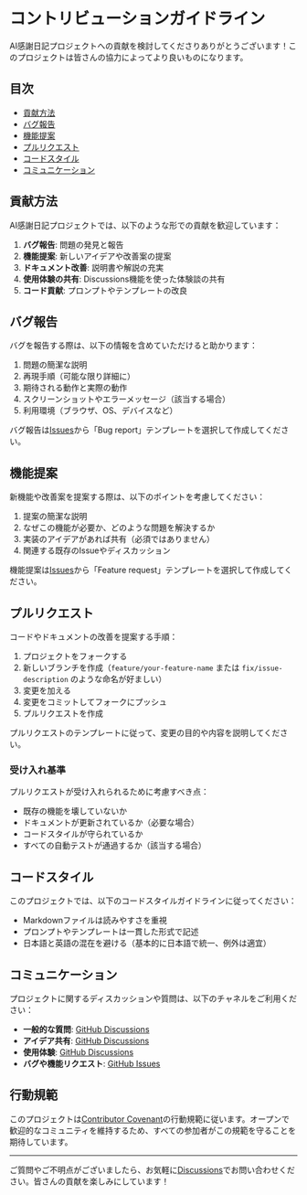 # コントリビューションガイドライン

AI感謝日記プロジェクトへの貢献を検討してくださりありがとうございます！このプロジェクトは皆さんの協力によってより良いものになります。

## 目次
- [貢献方法](#貢献方法)
- [バグ報告](#バグ報告)
- [機能提案](#機能提案)
- [プルリクエスト](#プルリクエスト)
- [コードスタイル](#コードスタイル)
- [コミュニケーション](#コミュニケーション)

## 貢献方法
AI感謝日記プロジェクトでは、以下のような形での貢献を歓迎しています：

1. **バグ報告**: 問題の発見と報告
2. **機能提案**: 新しいアイデアや改善案の提案
3. **ドキュメント改善**: 説明書や解説の充実
4. **使用体験の共有**: Discussions機能を使った体験談の共有
5. **コード貢献**: プロンプトやテンプレートの改良

## バグ報告
バグを報告する際は、以下の情報を含めていただけると助かります：

1. 問題の簡潔な説明
2. 再現手順（可能な限り詳細に）
3. 期待される動作と実際の動作
4. スクリーンショットやエラーメッセージ（該当する場合）
5. 利用環境（ブラウザ、OS、デバイスなど）

バグ報告は[Issues](https://github.com/NoCodeAIMaster/ai-diary/issues)から「Bug report」テンプレートを選択して作成してください。

## 機能提案
新機能や改善案を提案する際は、以下のポイントを考慮してください：

1. 提案の簡潔な説明
2. なぜこの機能が必要か、どのような問題を解決するか
3. 実装のアイデアがあれば共有（必須ではありません）
4. 関連する既存のIssueやディスカッション

機能提案は[Issues](https://github.com/NoCodeAIMaster/ai-diary/issues)から「Feature request」テンプレートを選択して作成してください。

## プルリクエスト
コードやドキュメントの改善を提案する手順：

1. プロジェクトをフォークする
2. 新しいブランチを作成（`feature/your-feature-name` または `fix/issue-description` のような命名が好ましい）
3. 変更を加える
4. 変更をコミットしてフォークにプッシュ
5. プルリクエストを作成

プルリクエストのテンプレートに従って、変更の目的や内容を説明してください。

### 受け入れ基準
プルリクエストが受け入れられるために考慮すべき点：
- 既存の機能を壊していないか
- ドキュメントが更新されているか（必要な場合）
- コードスタイルが守られているか
- すべての自動テストが通過するか（該当する場合）

## コードスタイル
このプロジェクトでは、以下のコードスタイルガイドラインに従ってください：

- Markdownファイルは読みやすさを重視
- プロンプトやテンプレートは一貫した形式で記述
- 日本語と英語の混在を避ける（基本的に日本語で統一、例外は適宜）

## コミュニケーション
プロジェクトに関するディスカッションや質問は、以下のチャネルをご利用ください：

- **一般的な質問**: [GitHub Discussions](https://github.com/NoCodeAIMaster/ai-diary/discussions/categories/q-a)
- **アイデア共有**: [GitHub Discussions](https://github.com/NoCodeAIMaster/ai-diary/discussions/categories/ideas)
- **使用体験**: [GitHub Discussions](https://github.com/NoCodeAIMaster/ai-diary/discussions/categories/show-and-tell)
- **バグや機能リクエスト**: [GitHub Issues](https://github.com/NoCodeAIMaster/ai-diary/issues)

## 行動規範
このプロジェクトは[Contributor Covenant](https://www.contributor-covenant.org/version/2/0/code_of_conduct/)の行動規範に従います。オープンで歓迎的なコミュニティを維持するため、すべての参加者がこの規範を守ることを期待しています。

---

ご質問やご不明点がございましたら、お気軽に[Discussions](https://github.com/NoCodeAIMaster/ai-diary/discussions)でお問い合わせください。皆さんの貢献を楽しみにしています！
